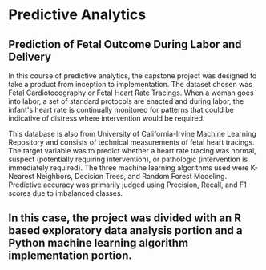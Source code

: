 # Predictive Analytics

## Prediction of Fetal Outcome During Labor and Delivery

In this course of predictive analytics, the capstone project was designed to take a product from inception to implementation.  The dataset chosen was Fetal Cardiotocography or Fetal Heart Rate Tracings.  When a woman goes into labor, a set of standard protocols are enacted and during labor, the infant's heart rate is continually monitored for patterns that could be indicative of distress where intervention would be required.

This database is also from University of California-Irvine Machine Learning Repository and consists of technical measurements of fetal heart tracings.  The target variable was to predict whether a heart rate tracing was normal, suspect (potentially requiring intervention), or pathologic (intervention is immediately required).  The three machine learning algorithms used were K-Nearest Neighbors, Decision Trees, and Random Forest Modeling.  Predictive accuracy was primarily judged using Precision, Recall, and F1 scores due to imbalanced classes.

## In this case, the project was divided with an R based exploratory data analysis portion and a Python machine learning algorithm implementation portion.

